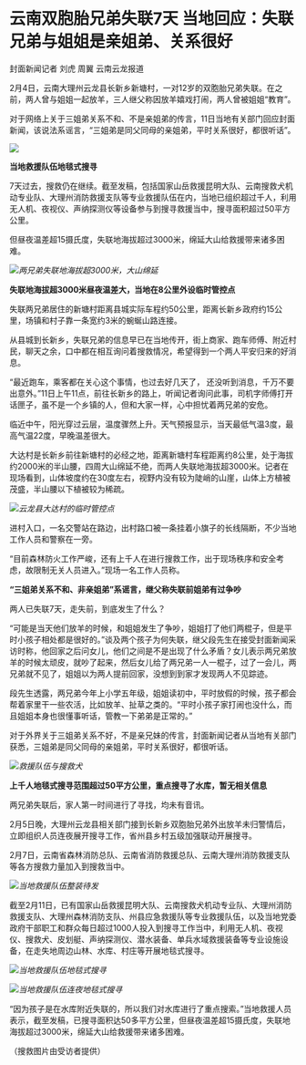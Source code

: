 # 云南双胞胎兄弟失联7天 当地回应：失联兄弟与姐姐是亲姐弟、关系很好

封面新闻记者 刘虎 周翼 云南云龙报道

2月4日，云南大理州云龙县长新乡新塘村，一对12岁的双胞胎兄弟失联。在之前，两人曾与姐姐一起放羊，三人继父称因放羊嬉戏打闹，两人曾被姐姐“教育”。

对于网络上关于三姐弟关系不和、不是亲姐弟的传言，11日当地有关部门回应封面新闻，该说法系谣言，“三姐弟是同父同母的亲姐弟，平时关系很好，都很听话”。

![](https://inews.gtimg.com/newsapp_bt/0/15659012206/1000)

**当地救援队伍地毯式搜寻**

7天过去，搜救仍在继续。截至发稿，包括国家山岳救援昆明大队、云南搜救犬机动专业队、大理州消防救援支队等专业救援队伍在内，当地已组织超过千人，利用无人机、夜视仪、声纳探测仪等设备参与到搜寻救援当中，搜寻面积超过50平方公里。

但昼夜温差超15摄氏度，失联地海拔超过3000米，绵延大山给救援带来诸多困难。

![](https://inews.gtimg.com/newsapp_bt/0/15659012215/1000)_两兄弟失联地海拔超3000米，大山绵延_

**失联地海拔超3000米昼夜温差大，当地在8公里外设临时管控点**

失联两兄弟居住的新塘村距离县城实际车程约50公里，距离长新乡政府约15公里，场镇和村子靠一条宽约3米的蜿蜒山路连接。

从县城到长新乡，失联兄弟的信息早已在当地传开，街上商家、跑车师傅、附近村民，聊天之余，口中都在相互询问着搜救情况，希望得到一个两人平安归来的好消息。

“最近跑车，乘客都在关心这个事情，也过去好几天了，
还没听到消息，千万不要出意外。”11日上午11点，前往长新乡的路上，听闻记者询问此事，司机字师傅打开话匣子，虽不是一个乡镇的人，但和大家一样，心中担忧着两兄弟的安危。

临近中午，阳光穿过云层，温度骤然上升。天气预报显示，当天最低气温3度，最高气温22度，早晚温差很大。

大达村是长新乡前往新塘村的必经之地，距离新塘村车程距离约8公里，处于海拔约2000米的半山腰，四周大山绵延不绝，而两人失联地海拔超3000米。记者在现场看到，山体坡度约在30度左右，视野内没有较为陡峭的山崖，山体上方植被茂盛，半山腰以下植被较为稀疏。

![](https://inews.gtimg.com/newsapp_bt/0/15659012222/1000)_云龙县大达村的临时管控点_

进村入口，一名交警站在路边，出村路口被一条挂着小旗子的长线隔断，不少当地工作人员和警察在一旁。

“目前森林防火工作严峻，还有上千人在进行搜救工作，出于现场秩序和安全考虑，故限制无关人员进入。”现场一名工作人员称。

**“三姐弟关系不和、非亲姐弟”系谣言，继父称失联前姐弟有过争吵**

两人已失联7天，走失前，到底发生了什么？

“可能是当天他们放羊的时候，和姐姐发生了争吵，姐姐打了他们两棍子，但是平时小孩子相处都是很好的。”谈及两个孩子为何失联，继父段先生在接受封面新闻采访时称，他回家之后问女儿，他们之间是不是出现了什么矛盾？女儿表示两兄弟放羊的时候太顽皮，就吵了起来，然后女儿给了两兄弟一人一棍子，过了一会儿，两兄弟就不见了，姐姐以为两人提前回家，没想到到家才发现两人不见踪迹。

段先生透露，两兄弟今年上小学五年级，姐姐读初中，平时放假的时候，孩子都会帮着家里干一些农活，比如放羊、扯草之类的。“平时小孩子家打闹也没什么，而且姐姐本身也很懂事听话，管教一下弟弟是正常的。”

对于外界关于三姐弟关系不好，不是亲兄妹的传言，封面新闻记者从当地有关部门获悉，三姐弟是同父同母的亲姐弟，平时关系很好，都很听话。

![](https://inews.gtimg.com/newsapp_bt/0/15659012228/1000)_救援队伍与搜救犬_

**上千人地毯式搜寻范围超过50平方公里，重点搜寻了水库，暂无相关信息**

两兄弟失联后，家人第一时间进行了寻找，均未有音讯。

2月5日晚，大理州云龙县相关部门接到长新乡双胞胎兄弟外出放羊未归警情后，立即组织人员连夜展开搜寻工作，省州县乡村五级加强联动开展搜寻。

2月7日，云南省森林消防总队、云南省消防救援总队、云南大理州消防救援支队等各方搜救力量加入到搜救当中。

![](https://inews.gtimg.com/newsapp_bt/0/15659012231/1000)_当地救援队伍整装待发_

截至2月11日，已有国家山岳救援昆明大队、云南搜救犬机动专业队、大理州消防救援支队、大理州森林消防支队、州县应急救援队等专业救援队伍，以及当地党委政府干部职工和群众每日超过1000人投入到搜寻工作当中，利用无人机、夜视仪、搜救犬、皮划艇、声纳探测仪、潜水装备、单兵水域救援装备等专业设施设备，在走失地周边山林、水库、村庄等开展地毯式搜寻。

![](https://inews.gtimg.com/newsapp_bt/0/15659012236/1000)_当地救援队伍地毯式搜寻_

![](https://inews.gtimg.com/newsapp_bt/0/15659012244/1000)_当地救援队伍连夜地毯式搜寻_

“因为孩子是在水库附近失联的，所以我们对水库进行了重点搜索。”当地救援人员表示，截至发稿，已搜寻面积达50多平方公里，但昼夜温差超15摄氏度，失联地海拔超过3000米，绵延大山给救援带来诸多困难。

（搜救图片由受访者提供）

